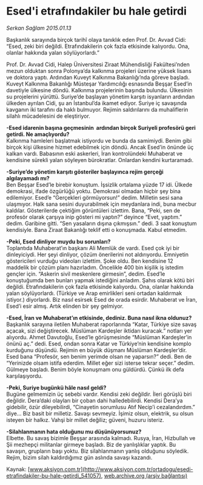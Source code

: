 # Esed'i etrafındakiler bu hale getirdi

*Serkan Sağlam 2015.01.13*

<div class="pNewsDetailMainContent" itemprop="articleBody">
 <p>
  Başkanlık sarayında birçok tarihî olaya tanıklık eden Prof. Dr. Avvad Cidi: “Esed, zeki biri değildi. Etrafındakilerin çok fazla etkisinde kalıyordu. Ona, olanlar hakkında yalan söylüyorlardı.”
 </p>
 <p>
  Prof. Dr. Avvad Cidi, Halep Üniversitesi Ziraat Mühendisliği Fakültesi’nden mezun olduktan sonra Polonya’da kalkınma projeleri üzerine yüksek lisans ve doktora yaptı. Ardından Kuveyt Kalkınma Bakanlığı’nda göreve başladı. Kuveyt Kalkınma Bakanlığı Müsteşar Yardımcılığı esnasında Beşşar Esed’in davetiyle ülkesine döndü. Kalkınma projelerinin başında bulundu. Ülkesinin su projelerini yürüttü. Suriye’de başlayan yönetim karşıtı isyanların ardından ülkeden ayrılan Cidi, şu an İstanbul’da ikamet ediyor. Suriye iç savaşında kavganın iki tarafını da haklı bulmuyor. Rejimin saldırılarını da muhaliflerin silahlı mücadelesini de eleştiriyor.
 </p>
 <p>
  <strong>
   -Esed idarenin başına geçmesinin  ardından birçok Suriyeli profesörü geri getirdi. Ne amaçlıyordu?
  </strong>
  <br>
   Kalkınma hamleleri başlatmak istiyordu ve bunda da samimiydi. Benim gibi birçok kişi ülkesine hizmet edebilmek için döndü. Ancak Esed’in önünde üç kalkan vardı. Babasının eski askerleri, İran kontrolündeki Muhaberat ve kendisine sürekli yalan söyleyen bürokratlar. Onlardan kendini kurtaramadı.
  </br>
 </p>
 <p>
  <strong>
   -Suriye’de yönetim karşıtı gösteriler başlayınca rejim gerçeği algılayamadı mı?
  </strong>
  <br>
   Ben Beşşar Esed’le birebir konuştum. İşsizlik ortalama yüzde 17 idi. Ülkede demokrasi, ifade özgürlüğü yoktu. Demokrasi olmadan hiçbir şey bina edilemiyor. Esed’e “Gerçekleri görmüyorsun!” dedim. Milletin sesi sana ulaşmıyor. Halk sana sesini duyurabilmek için meydanlara indi, buna mecbur kaldılar. Gösterilerde çektiğim görüntüleri izlettim. Bana, “Peki, sen de profesör olarak çarşıya inip gösteri mi yaptın?” deyince “Evet, yaptım.” dedim. Garibine gitti. “Sen yasaların dışına çıkmışsın.” dedi. 3 saat konuştum kendisiyle. Bana Ziraat Bakanlığı teklif etti o konuşmada. Kabul etmedim.
  </br>
 </p>
 <p>
  <strong>
   -Peki, Esed dinliyor muydu bu sorunları?
  </strong>
  <br>
   Toplantıda Muhaberat’ın başkanı Ali Memlük de vardı. Esed çok iyi bir dinleyiciydi. Her şeyi dinliyor, çözüm önerilerini not aldırıyordu. Emniyetin göstericileri vurduğu videoları izlettim. Şoke oldu. Ben kendisine 12 maddelik bir çözüm planı hazırladım. Öncelikle 400 bin kişilik iş istedim gençler için. “Askerin sivil meskenlere girmesin”, dedim. Esed’le konuştuğumda ben bunları yapmak istediğini anladım. Şahıs olarak kötü biri değildi. Etrafındakilerin çok fazla etkisinde kalıyordu. Ona, olanlar hakkında yalan söylüyorlardı. (Türkiye ve Arap emirlikleri seni ortadan kaldırmak istiyor.) diyorlardı. Biz nasıl esirsek Esed de orada esirdir. Muhaberat ve İran, Esed’i esir almış. Artık elinden bir şey gelmiyor.
  </br>
 </p>
 <p>
  <strong>
   -Esed, İran ve Muhaberat’ın etkisinde, dediniz. Buna nasıl ikna oldunuz?
  </strong>
  <br>
   Başkanlık sarayına iletilen Muhaberat raporlarında “Katar, Türkiye size savaş açacak, sizi değiştirecek. Müslüman Kardeşler iktidarı kuracak.” notları yer alıyordu. Ahmet Davutoğlu, Esed’le görüşmesinde “Müslüman Kardeşler’in önünü aç.” dedi. Esed, ondan sonra Katar ve Türkiye’nin kendisine komplo kurduğunu düşündü. Rejimin en büyük düşmanı Müslüman Kardeşler’dir. Esed bana “Profesör, sen benim yerimde olsan ne yaparsın?” dedi. Ben de “Yerinizde olsam istifa ederdim. Millet eğer sizi isterse tekrar seçer.” dedim. Gülmeye başladı. Benim böyle konuşmam onu güldürdü. Çünkü ilk defa karşılaşıyordu.
  </br>
 </p>
 <p>
  <strong>
   -Peki, Suriye bugünkü hâle nasıl geldi?
  </strong>
  <br/>
  Bugüne gelmemizin üç sebebi vardır. Kendisi zeki değildir. İleri görüşlü biri değildir. Dera’daki olayları bir çoban dahi halledebilirdi. Kendisi Dera’ya gidebilir, özür dileyebilirdi, “Cinayetin sorumlusu Atıf Necip’i cezalandırdım.” diye... Biz basit bir milletiz. Savaşı sevmeyiz. İşimiz olsun, elektrik, su olsun isteyen bir halkız. Vahşi bir millet değiliz; güveni, huzuru isteriz.
 </p>
 <p>
  <strong>
   -Silahlanmanın hata olduğunu mu düşünüyorsunuz?
  </strong>
  <br/>
  Elbette. Bu savaş bizimle Beşşar arasında kalmadı. Rusya, İran, Hizbullah ve Şii mezhepçi militanlar girmeye başladı. Biz de yanlışlıklar yaptık. Bu savaşın, grupların başı yoktu. Biz silahlanmanın yanlış olduğunu söyledik. Rejim, bizim silah kaldırdığımız gün aslında savaşı kazandı.
 </p>
</div>


Kaynak: [www.aksiyon.com.tr](http://www.aksiyon.com.tr/ortadogu/esedi-etrafindakiler-bu-hale-getirdi_541057), [web.archive.org (arşiv bağlantısı)](http://web.archive.org/web/20150724150634/http://www.aksiyon.com.tr/ortadogu/esedi-etrafindakiler-bu-hale-getirdi_541057)

